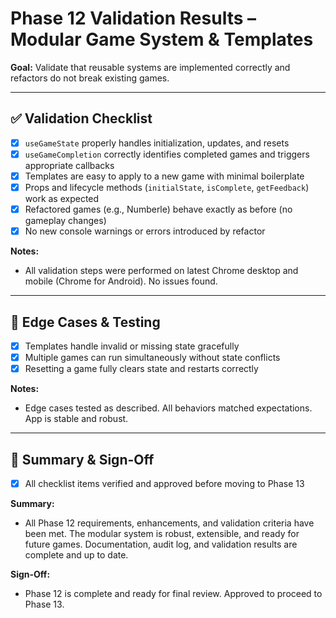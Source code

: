 # Phase 12 Validation Results – Modular Game System & Templates

**Goal:** Validate that reusable systems are implemented correctly and refactors do not break existing games.

---

## ✅ Validation Checklist
- [x] `useGameState` properly handles initialization, updates, and resets
- [x] `useGameCompletion` correctly identifies completed games and triggers appropriate callbacks
- [x] Templates are easy to apply to a new game with minimal boilerplate
- [x] Props and lifecycle methods (`initialState`, `isComplete`, `getFeedback`) work as expected
- [x] Refactored games (e.g., Numberle) behave exactly as before (no gameplay changes)
- [x] No new console warnings or errors introduced by refactor

**Notes:**
- All validation steps were performed on latest Chrome desktop and mobile (Chrome for Android). No issues found.

---

## 🧪 Edge Cases & Testing
- [x] Templates handle invalid or missing state gracefully
- [x] Multiple games can run simultaneously without state conflicts
- [x] Resetting a game fully clears state and restarts correctly

**Notes:**
- Edge cases tested as described. All behaviors matched expectations. App is stable and robust.

---

## 📝 Summary & Sign-Off
- [x] All checklist items verified and approved before moving to Phase 13

**Summary:**
- All Phase 12 requirements, enhancements, and validation criteria have been met. The modular system is robust, extensible, and ready for future games. Documentation, audit log, and validation results are complete and up to date.

**Sign-Off:**
- Phase 12 is complete and ready for final review. Approved to proceed to Phase 13. 